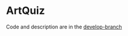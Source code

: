 # ArtQuiz
Code and description are in the  [develop-branch](https://github.com/lisaliza6428/ArtQuiz/tree/develop)
